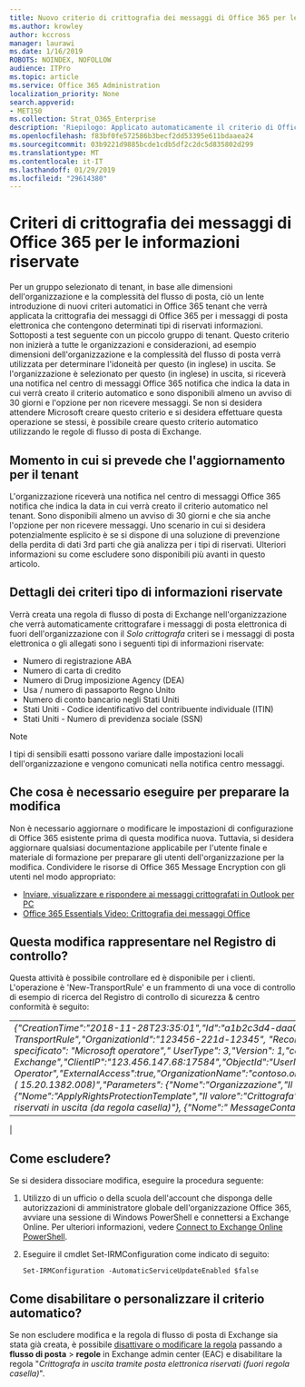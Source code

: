 ```yaml
---
title: Nuovo criterio di crittografia dei messaggi di Office 365 per le informazioni riservate
ms.author: krowley
author: kccross
manager: laurawi
ms.date: 1/16/2019
ROBOTS: NOINDEX, NOFOLLOW
audience: ITPro
ms.topic: article
ms.service: Office 365 Administration
localization_priority: None
search.appverid:
- MET150
ms.collection: Strat_O365_Enterprise
description: 'Riepilogo: Applicato automaticamente il criterio di Office 365 Message Encryption per la distribuzione ai tenant tutti i tipi di informazioni riservate.'
ms.openlocfilehash: f83bf0fe572586b3becf2dd53395e611bdaaea24
ms.sourcegitcommit: 03b9221d9885bcde1cdb5df2c2dc5d835802d299
ms.translationtype: MT
ms.contentlocale: it-IT
ms.lasthandoff: 01/29/2019
ms.locfileid: "29614380"
---
```

# <a name="office-365-message-encryption-policy-for-sensitive-information"></a>Criteri di crittografia dei messaggi di Office 365 per le informazioni riservate

Per un gruppo selezionato di tenant, in base alle dimensioni dell'organizzazione e la complessità del flusso di posta, ciò un lente introduzione di nuovi criteri automatici in Office 365 tenant che verrà applicata la crittografia dei messaggi di Office 365 per i messaggi di posta elettronica che contengono determinati tipi di riservati informazioni. Sottoposti a test seguente con un piccolo gruppo di tenant. Questo criterio non inizierà a tutte le organizzazioni e considerazioni, ad esempio dimensioni dell'organizzazione e la complessità del flusso di posta verrà utilizzata per determinare l'idoneità per questo (in inglese) in uscita. Se l'organizzazione è selezionato per questo (in inglese) in uscita, si riceverà una notifica nel centro di messaggi Office 365 notifica che indica la data in cui verrà creato il criterio automatico e sono disponibili almeno un avviso di 30 giorni e l'opzione per non ricevere messaggi. Se non si desidera attendere Microsoft creare questo criterio e si desidera effettuare questa operazione se stessi, è possibile creare questo criterio automatico utilizzando le regole di flusso di posta di Exchange.

## <a name="when-to-expect-the-update-for-your-tenant"></a>Momento in cui si prevede che l'aggiornamento per il tenant

L'organizzazione riceverà una notifica nel centro di messaggi Office 365 notifica che indica la data in cui verrà creato il criterio automatico nel tenant. Sono disponibili almeno un avviso di 30 giorni e che sia anche l'opzione per non ricevere messaggi. Uno scenario in cui si desidera potenzialmente esplicito è se si dispone di una soluzione di prevenzione della perdita di dati 3rd parti che già analizza per i tipi di riservati. Ulteriori informazioni su come escludere sono disponibili più avanti in questo articolo.

## <a name="sensitive-information-type-policy-details"></a>Dettagli dei criteri tipo di informazioni riservate

Verrà creata una regola di flusso di posta di Exchange nell'organizzazione che verrà automaticamente crittografare i messaggi di posta elettronica di fuori dell'organizzazione con il *Solo crittografa* criteri se i messaggi di posta elettronica o gli allegati sono i seguenti tipi di informazioni riservate:

- Numero di registrazione ABA
- Numero di carta di credito
- Numero di Drug imposizione Agency (DEA)
- Usa / numero di passaporto Regno Unito
- Numero di conto bancario negli Stati Uniti
- Stati Uniti - Codice identificativo del contribuente individuale (ITIN)
- Stati Uniti - Numero di previdenza sociale (SSN)

> [!Note]
> I tipi di sensibili esatti possono variare dalle impostazioni locali dell'organizzazione e vengono comunicati nella notifica centro messaggi.

## <a name="what-do-i-need-to-do-to-prepare-for-this-change"></a>Che cosa è necessario eseguire per preparare la modifica

Non è necessario aggiornare o modificare le impostazioni di configurazione di Office 365 esistente prima di questa modifica nuova. Tuttavia, si desidera aggiornare qualsiasi documentazione applicabile per l'utente finale e materiale di formazione per preparare gli utenti dell'organizzazione per la modifica. Condividere le risorse di Office 365 Message Encryption con gli utenti nel modo appropriato:

- [Inviare, visualizzare e rispondere ai messaggi crittografati in Outlook per PC](https://support.office.com/article/send-view-and-reply-to-encrypted-messages-in-outlook-for-pc-eaa43495-9bbb-4fca-922a-df90dee51980)
- [Office 365 Essentials Video: Crittografia dei messaggi Office](https://youtu.be/CQR0cG_iEUc)

## <a name="how-will-this-change-be-represented-in-the-audit-log"></a>Questa modifica rappresentare nel Registro di controllo?

Questa attività è possibile controllare ed è disponibile per i clienti.  L'operazione è 'New-TransportRule' e un frammento di una voce di controllo di esempio di ricerca del Registro di controllo di sicurezza & centro conformità è seguito:

|     |
| --- |
| *{"CreationTime":"2018-11-28T23:35:01","Id":"a1b2c3d4-daa0-4c4f-a019-03a1234a1b0c","Operation":"New-TransportRule","OrganizationId":"123456-221d-12345", "RecordType": 1, "ResultStatus": "True", "UserKey specificato": "Microsoft operatore"," UserType": 3,"Version": 1,"carico di lavoro":"Di Exchange","ClientIP":"123.456.147.68:17584","ObjectId":"UserId "," ":"Microsoft Operator","ExternalAccess":true,"OrganizationName":"contoso.onmicrosoft.com","OriginatingServer":"CY4PR13MBXXXX ( 15.20.1382.008)","Parameters": {"Nome":"Organizzazione","Il valore":" g 123456 221-12346"{"Nome":"ApplyRightsProtectionTemplate","Il valore":"Crittografa"}, {"Nome":"Name","Il valore":"Crittografare pubblicità riservati in uscita (da regola casella)"}, {"Nome":" MessageContainsDataClassifications"... e così via.*
 |

## <a name="how-do-i-opt-out"></a>Come escludere?

Se si desidera dissociare modifica, eseguire la procedura seguente:

1. Utilizzo di un ufficio o della scuola dell'account che disponga delle autorizzazioni di amministratore globale dell'organizzazione Office 365, avviare una sessione di Windows PowerShell e connettersi a Exchange Online. Per ulteriori informazioni, vedere [Connect to Exchange Online PowerShell](https://aka.ms/exopowershell).
2. Eseguire il cmdlet Set-IRMConfiguration come indicato di seguito:

   ```
   Set-IRMConfiguration -AutomaticServiceUpdateEnabled $false
   ```

## <a name="how-do-i-disable-or-customize-the-automatic-policy"></a>Come disabilitare o personalizzare il criterio automatico?

Se non escludere modifica e la regola di flusso di posta di Exchange sia stata già creata, è possibile [disattivare o modificare la regola](https://docs.microsoft.com/exchange/security-and-compliance/mail-flow-rules/manage-mail-flow-rules#enable-or-disable-a-mail-flow-rule) passando a **flusso di posta** > **regole** in Exchange admin center (EAC) e disabilitare la regola "*Crittografa in uscita tramite posta elettronica riservati (fuori regola casella)*".
